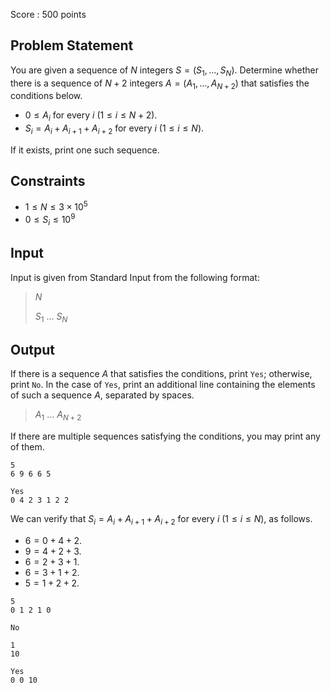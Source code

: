 Score : $500$ points

## Problem Statement

You are given a sequence of $N$ integers $S = (S_1, \ldots, S_N)$.
Determine whether there is a sequence of $N+2$ integers $A = (A_1, \ldots, A_{N+2})$ that satisfies the conditions below.

- $0\leq A_i$ for every $i$ ($1\leq i\leq N+2$).
- $S_i = A_{i} + A_{i+1} + A_{i+2}$ for every $i$ ($1\leq i\leq N$).

If it exists, print one such sequence.

## Constraints

- $1\leq N\leq 3\times 10^5$
- $0\leq S_i\leq 10^9$

## Input

Input is given from Standard Input from the following format:

> $N$
> 
> $S_1$ $\ldots$ $S_N$

## Output

If there is a sequence $A$ that satisfies the conditions, print `Yes`; otherwise, print `No`.
In the case of `Yes`, print an additional line containing the elements of such a sequence $A$, separated by spaces.

> $A_1$ $\ldots$ $A_{N+2}$

If there are multiple sequences satisfying the conditions, you may print any of them.

```input1
5
6 9 6 6 5
```

```output1
Yes
0 4 2 3 1 2 2
```

We can verify that $S_i = A_i + A_{i+1} + A_{i+2}$ for every $i$ ($1\leq i\leq N$), as follows.

- $6 = 0 + 4 + 2$.
- $9 = 4 + 2 + 3$.
- $6 = 2 + 3 + 1$.
- $6 = 3 + 1 + 2$.
- $5 = 1 + 2 + 2$.

```input2
5
0 1 2 1 0
```

```output2
No
```

```input3
1
10
```

```output3
Yes
0 0 10
```